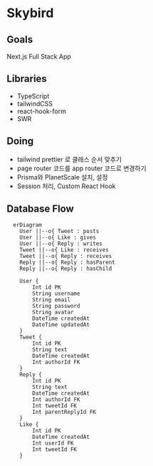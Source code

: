 # Skybird

## Goals

Next.js Full Stack App

## Libraries

- TypeScript
- tailwindCSS
- react-hook-form
- SWR

## Doing

- tailwind prettier 로 클래스 순서 맞추기
- page router 코드를 app router 코드로 변경하기
- Prisma와 PlanetScale 설치, 설정
- Session 처리, Custom React Hook

## Database Flow

```mermaid
  erDiagram
    User ||--o{ Tweet : posts
    User ||--o{ Like : gives
    User ||--o{ Reply : writes
    Tweet ||--o{ Like : receives
    Tweet ||--o{ Reply : receives
    Reply ||--o{ Reply : hasParent
    Reply ||--o{ Reply : hasChild

    User {
        Int id PK
        String username
        String email
        String password
        String avatar
        DateTime createdAt
        DateTime updatedAt
    }
    Tweet {
        Int id PK
        String text
        DateTime createdAt
        Int authorId FK
    }
    Reply {
        Int id PK
        String text
        DateTime createdAt
        Int authorId FK
        Int tweetId FK
        Int parentReplyId FK
    }
    Like {
        Int id PK
        DateTime createdAt
        Int userId FK
        Int tweetId FK
    }
```

